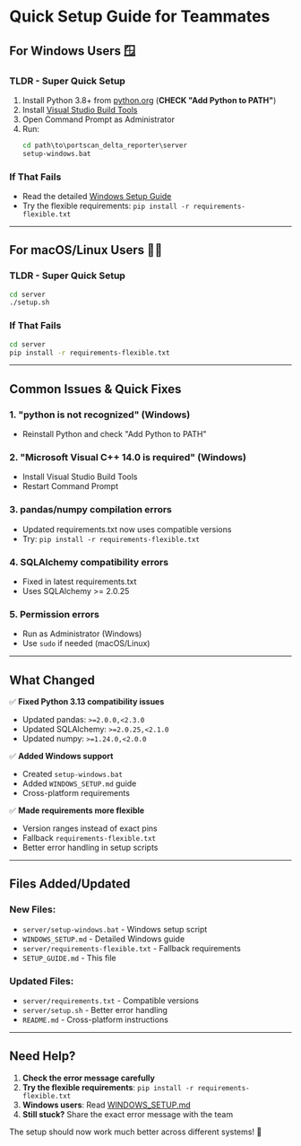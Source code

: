 # Quick Setup Guide for Teammates

## For Windows Users 🪟

### TLDR - Super Quick Setup

1. Install Python 3.8+ from [python.org](https://python.org) (**CHECK "Add Python to PATH"**)
2. Install [Visual Studio Build Tools](https://visualstudio.microsoft.com/downloads/#build-tools-for-visual-studio-2022)
3. Open Command Prompt as Administrator
4. Run:
   ```cmd
   cd path\to\portscan_delta_reporter\server
   setup-windows.bat
   ```

### If That Fails

- Read the detailed [Windows Setup Guide](WINDOWS_SETUP.md)
- Try the flexible requirements: `pip install -r requirements-flexible.txt`

---

## For macOS/Linux Users 🍎🐧

### TLDR - Super Quick Setup

```bash
cd server
./setup.sh
```

### If That Fails

```bash
cd server
pip install -r requirements-flexible.txt
```

---

## Common Issues & Quick Fixes

### 1. **"python is not recognized" (Windows)**

- Reinstall Python and check "Add Python to PATH"

### 2. **"Microsoft Visual C++ 14.0 is required" (Windows)**

- Install Visual Studio Build Tools
- Restart Command Prompt

### 3. **pandas/numpy compilation errors**

- Updated requirements.txt now uses compatible versions
- Try: `pip install -r requirements-flexible.txt`

### 4. **SQLAlchemy compatibility errors**

- Fixed in latest requirements.txt
- Uses SQLAlchemy >= 2.0.25

### 5. **Permission errors**

- Run as Administrator (Windows)
- Use `sudo` if needed (macOS/Linux)

---

## What Changed

✅ **Fixed Python 3.13 compatibility issues**

- Updated pandas: `>=2.0.0,<2.3.0`
- Updated SQLAlchemy: `>=2.0.25,<2.1.0`
- Updated numpy: `>=1.24.0,<2.0.0`

✅ **Added Windows support**

- Created `setup-windows.bat`
- Added `WINDOWS_SETUP.md` guide
- Cross-platform requirements

✅ **Made requirements more flexible**

- Version ranges instead of exact pins
- Fallback `requirements-flexible.txt`
- Better error handling in setup scripts

---

## Files Added/Updated

### New Files:

- `server/setup-windows.bat` - Windows setup script
- `WINDOWS_SETUP.md` - Detailed Windows guide
- `server/requirements-flexible.txt` - Fallback requirements
- `SETUP_GUIDE.md` - This file

### Updated Files:

- `server/requirements.txt` - Compatible versions
- `server/setup.sh` - Better error handling
- `README.md` - Cross-platform instructions

---

## Need Help?

1. **Check the error message carefully**
2. **Try the flexible requirements**: `pip install -r requirements-flexible.txt`
3. **Windows users**: Read [WINDOWS_SETUP.md](WINDOWS_SETUP.md)
4. **Still stuck?** Share the exact error message with the team

The setup should now work much better across different systems! 🎉
